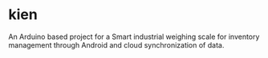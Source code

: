 # kien
An Arduino based project for a  Smart industrial weighing scale for inventory management through Android and cloud synchronization of data.
